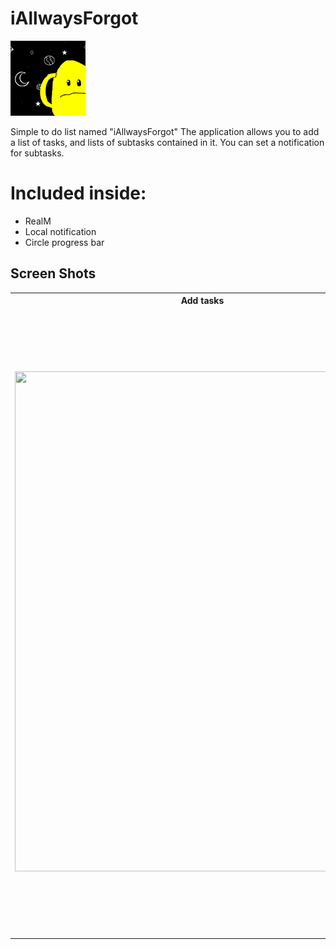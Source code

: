 
<body>

# iAllwaysForgot

<img src="/img/ico.png" height="120" width="120" />

Simple to do list named "iAllwaysForgot"
The application allows you to add a list of tasks, and lists of subtasks contained in it. You can set a notification for subtasks.

# Included inside:

* RealM
* Local notification
* Circle progress bar

<div class="container">

<h2>Screen Shots</h2>

<table align="center">
  <tr>
    <th>Add tasks</th>
    <th>Done tasks</th>
    <th>Notification</th>
  </tr>
  <tr>
    <td><img src="./img/add.gif" height="800" width="600" /></td>
    <td><img src="/img/done.gif" height="900" width="600"/></td>
    <td><img src="/img/not.gif" height="1000" width="600"/></td>
  </tr>
</table>


</div>
</body>
